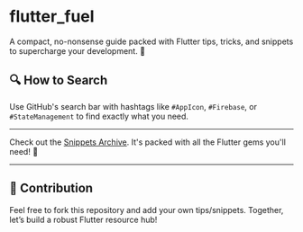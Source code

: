 # flutter_fuel
 A compact, no-nonsense guide packed with Flutter tips, tricks, and snippets to supercharge your development. 🚀

## 🔍 How to Search  
Use GitHub's search bar with hashtags like `#AppIcon`, `#Firebase`, or `#StateManagement` to find exactly what you need.  

---

Check out the [Snippets Archive](doc-house/flutter-fuel.md). It's packed with all the Flutter gems you'll need! 🚀

---


## 📝 Contribution 
Feel free to fork this repository and add your own tips/snippets. Together, let’s build a robust Flutter resource hub!  
